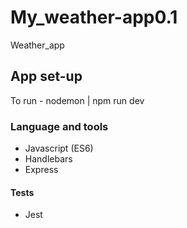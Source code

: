 # My_weather-app0.1
Weather_app

## App set-up

To run - nodemon | npm run dev

### Language and tools

- Javascript (ES6)
- Handlebars
- Express

#### Tests
- Jest

